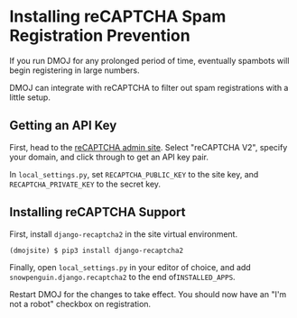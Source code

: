 # Installing reCAPTCHA Spam Registration Prevention

If you run DMOJ for any prolonged period of time, eventually spambots will begin registering in large numbers.

DMOJ can integrate with reCAPTCHA to filter out spam registrations with a little setup.

## Getting an API Key

First, head to the [reCAPTCHA admin site](https://www.google.com/recaptcha/admin).
Select "reCAPTCHA V2", specify your domain, and click through to get an API key pair.

In `local_settings.py`, set `RECAPTCHA_PUBLIC_KEY` to the site key, and `RECAPTCHA_PRIVATE_KEY` to the secret key.

## Installing reCAPTCHA Support

First, install `django-recaptcha2` in the site virtual environment.

```shell-session
(dmojsite) $ pip3 install django-recaptcha2
```

Finally, open `local_settings.py` in your editor of choice, and add `snowpenguin.django.recaptcha2` to the end of`INSTALLED_APPS`.

Restart DMOJ for the changes to take effect. You should now have an "I'm not a robot" checkbox on registration.
